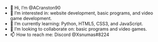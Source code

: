 - 👋 Hi, I’m @ACranston90
- 👀 I’m interested in: website development, basic programs, and video game development.
- 🌱 I’m currently learning: Python, HTML5, CSS3, and JavaScript.
- 💞️ I’m looking to collaborate on: basic programs and video games.
- 📫 How to reach me: Discord @Xsnumas#8224

<!---
ACranston90/ACranston90 is a ✨ special ✨ repository because its `README.md` (this file) appears on your GitHub profile.
You can click the Preview link to take a look at your changes.
--->
